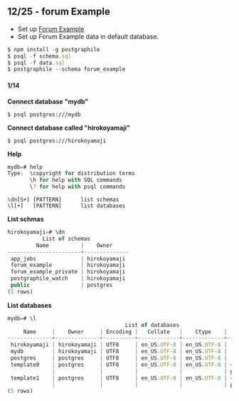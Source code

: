 ## 12/25 - forum Example

- Set up [Forum Example](https://github.com/graphile/postgraphile/tree/master/examples/forum)
- Set up Forum Example data in default database.

```js
$ npm install -g postgraphile
$ psql -f schema.sql
$ psql -f data.sql
$ postgraphile --schema forum_example
```

#### 1/14

**Connect database "mydb"**

```
$ psql postgres:///mydb
```

**Connect database called "hirokoyamaji"**

```
$ psql postgres:///hirokoyamaji
```

**Help**

```js
mydb=# help
Type:  \copyright for distribution terms
       \h for help with SQL commands
       \? for help with psql commands
```

```
\dn[S+] [PATTERN]      list schemas
\l[+]   [PATTERN]      list databases
```

**List schmas**

```js
hirokoyamaji=# \dn
           List of schemas
         Name          |    Owner
-----------------------+--------------
 app_jobs              | hirokoyamaji
 forum_example         | hirokoyamaji
 forum_example_private | hirokoyamaji
 postgraphile_watch    | hirokoyamaji
 public                | postgres
(5 rows)
```

**List databases**

```js
mydb=# \l
                                     List of databases
     Name     |    Owner     | Encoding |   Collate   |    Ctype    |   Access privileges
--------------+--------------+----------+-------------+-------------+-----------------------
 hirokoyamaji | hirokoyamaji | UTF8     | en_US.UTF-8 | en_US.UTF-8 |
 mydb         | hirokoyamaji | UTF8     | en_US.UTF-8 | en_US.UTF-8 |
 postgres     | postgres     | UTF8     | en_US.UTF-8 | en_US.UTF-8 |
 template0    | postgres     | UTF8     | en_US.UTF-8 | en_US.UTF-8 | =c/postgres          +
              |              |          |             |             | postgres=CTc/postgres
 template1    | postgres     | UTF8     | en_US.UTF-8 | en_US.UTF-8 | =c/postgres          +
              |              |          |             |             | postgres=CTc/postgres
(5 rows)
```
